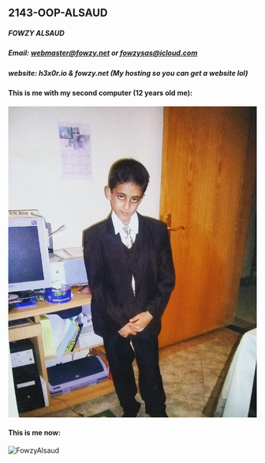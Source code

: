 ## 2143-OOP-ALSAUD
##### FOWZY ALSAUD
##### Email: webmaster@fowzy.net or fowzysas@icloud.com
##### website: h3x0r.io & fowzy.net (My hosting so you can get a website lol)
#### This is me with my second computer (12 years old me):
![FowzyAlsaud](10yearsoldme.png)
#### This is me now:
![FowzyAlsaud](fowzy.png)
